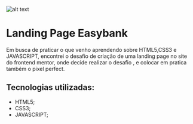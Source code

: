 ![alt text](capa.png)

# Landing Page Easybank

Em busca de praticar o que venho aprendendo sobre HTML5,CSS3 e JAVASCRIPT, encontrei o desafio de criação de uma landing page no site do frontend mentor, onde decide realizar o desafio , e colocar em pratica também o pixel perfect.

## Tecnologias utilizadas:

- HTML5;
- CSS3;
- JAVASCRIPT;
